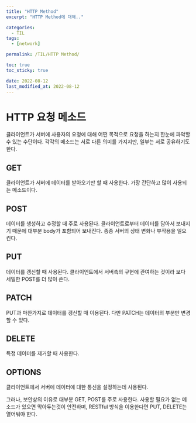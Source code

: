 ```yaml
---
title: "HTTP Method"
excerpt: "HTTP Method에 대해.."

categories:
  - TIL
tags:
  - [network]

permalink: /TIL/HTTP Method/

toc: true
toc_sticky: true

date: 2022-08-12
last_modified_at: 2022-08-12
---
```


# HTTP 요청 메소드
클라이언트가 서버에 사용자의 요청에 대해 어떤 목적으로 요청을 하는지 한눈에 파악할 수 있는 수단이다. 각각의 메소드는 서로 다른 의미를 가지지만, 일부는 서로 공유하기도 한다. 

## GET
클라이언트가 서버에 데이터를 받아오기만 할 때 사용한다.
가장 간단하고 많이 사용되는 메소드이다.

## POST
데이터를 생성하고 수정할 때 주로 사용된다.
클라이언트로부터 데이터를 담아서 보내지기 때문에 대부분 body가 포함되어 보내진다.
종종 서버의 상태 변화나 부작용을 일으킨다.

## PUT
데이터를 갱신할 때 사용된다. 
클라이언트에서 서버측의 구현에 관여하는 것이라 보다 세밀한 POST를 더 많이 쓴다.

## PATCH
PUT과 마찬가지로 데이터를 갱신할 때 이용된다. 
다만 PATCH는 데이터의 부분만 변경할 수 있다.

## DELETE
특정 데이터를 제거할 때 사용한다.

## OPTIONS
클라이언트에서 서버에 데이터에 대한 통신을 설정하는데 사용된다.



그러나, 보안상의 이유로 대부분 GET, POST를 주로 사용한다. 사용할 필요가 없는
메소드가 있으면 막아두는것이 안전하며, RESTful 방식을 이용한다면 PUT, DELETE는 열어둬야 한다.

